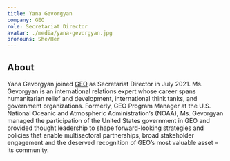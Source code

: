 ```yaml
---
title: Yana Gevorgyan
company: GEO 
role: Secretariat Director
avatar: ./media/yana-gevorgyan.jpg
pronouns: She/Her
---
```

## About

Yana Gevorgyan joined [GEO](https://www.earthobservations.org/index.php) as Secretariat Director in July 2021. Ms. Gevorgyan is an international relations expert whose career spans humanitarian relief and development, international think tanks, and government organizations. Formerly, GEO Program Manager at the U.S. National Oceanic and Atmospheric Administration’s (NOAA), Ms. Gevorgyan managed the participation of the United States government in GEO and provided thought leadership to shape forward-looking strategies and policies that enable multisectoral partnerships, broad stakeholder engagement and the deserved recognition of GEO’s most valuable asset – its community.